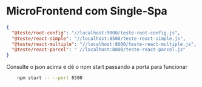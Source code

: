 # MicroFrontend com Single-Spa

```json
{
  "@teste/root-config": "//localhost:9000/teste-root-config.js",
  "@teste/react-simple": "//localhost:8500/teste-react-simple.js",
  "@teste/react-multiple": "//localhost:8600/teste-react-multiple.js",
  "@teste/react-parcel": " //localhost:8800/teste-react-parcel.js"
}
```

Consulte o json acima e dê o npm start passando a porta para funcionar
```bash
    npm start -- --port 8500
```